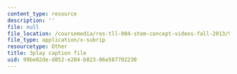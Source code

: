 ```yaml
---
content_type: resource
description: ''
file: null
file_location: /coursemedia/res-tll-004-stem-concept-videos-fall-2013/99be02ded852e204b82306e587702230_Of68ZXH35o0.srt
file_type: application/x-subrip
resourcetype: Other
title: 3play caption file
uid: 99be02de-d852-e204-b823-06e587702230
---
```

